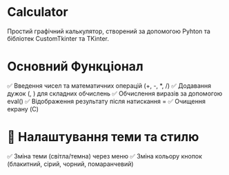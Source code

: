 # Calculator
Простий графічний калькулятор, створений за допомогою Pyhton та бібліотек CustomTkinter та TKinter.

# Основний Функціонал
✅ Введення чисел та математичних операцій (+, -, *, /)
✅ Додавання дужок (, ) для складних обчислень
✅ Обчислення виразів за допомогою eval()
✅ Відображення результату після натискання =
✅ Очищення екрану (C)

# 🎨 Налаштування теми та стилю
✅ Зміна теми (світла/темна) через меню
✅ Зміна кольору кнопок (блакитний, сірий, чорний, помаранчевий)
